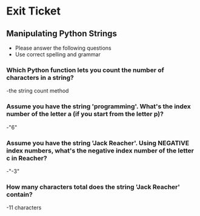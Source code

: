 
# Exit Ticket

## Manipulating Python Strings

- Please answer the following questions 
- Use correct spelling and grammar

### Which Python function lets you count the number of characters in a string?
-the string count method


### Assume you have the string 'programming'.  What's the index number of the letter a (if you start from the letter p)?
-"6"


### Assume you have the string 'Jack Reacher'.  Using NEGATIVE index numbers, what's the negative index number of the letter c in Reacher?
-"-3"


### How many characters total does the string 'Jack Reacher' contain?
-11 characters 


